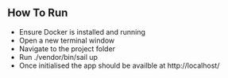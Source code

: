 ## How To Run
- Ensure Docker is installed and running
- Open a new terminal window
- Navigate to the project folder
- Run ./vendor/bin/sail up
- Once initialised the app should be availble at http://localhost/
